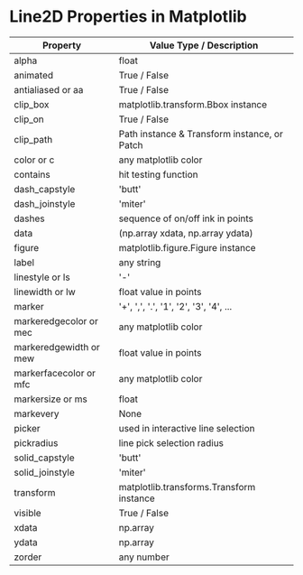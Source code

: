 
# Line2D Properties in Matplotlib

| Property                | Value Type / Description                                     |
|------------------------ |--------------------------------------------------------------|
| alpha                   | float                                                        |
| animated                | True / False                                                 |
| antialiased or aa       | True / False                                                 |
| clip_box                | matplotlib.transform.Bbox instance                           |
| clip_on                 | True / False                                                 |
| clip_path               | Path instance & Transform instance, or Patch                 |
| color or c              | any matplotlib color                                         |
| contains                | hit testing function                                         |
| dash_capstyle           | 'butt' | 'round' | 'projecting'                              |
| dash_joinstyle          | 'miter' | 'round' | 'bevel'                                  |
| dashes                  | sequence of on/off ink in points                             |
| data                    | (np.array xdata, np.array ydata)                             |
| figure                  | matplotlib.figure.Figure instance                            |
| label                   | any string                                                   |
| linestyle or ls         | '-' | '--' | '-.' | ':' | 'steps' | ...                      |
| linewidth or lw         | float value in points                                        |
| marker                  | '+', ',', '.', '1', '2', '3', '4', ...                       |
| markeredgecolor or mec  | any matplotlib color                                         |
| markeredgewidth or mew  | float value in points                                        |
| markerfacecolor or mfc  | any matplotlib color                                         |
| markersize or ms        | float                                                        |
| markevery               | None | integer | (startind, stride)                          |
| picker                  | used in interactive line selection                           |
| pickradius              | line pick selection radius                                   |
| solid_capstyle          | 'butt' | 'round' | 'projecting'                              |
| solid_joinstyle         | 'miter' | 'round' | 'bevel'                                  |
| transform               | matplotlib.transforms.Transform instance                     |
| visible                 | True / False                                                 |
| xdata                   | np.array                                                     |
| ydata                   | np.array                                                     |
| zorder                  | any number                                                   |

